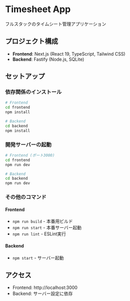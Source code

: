 # Timesheet App

フルスタックのタイムシート管理アプリケーション

## プロジェクト構成

- **Frontend**: Next.js (React 19, TypeScript, Tailwind CSS)
- **Backend**: Fastify (Node.js, SQLite)

## セットアップ

### 依存関係のインストール

```bash
# Frontend
cd frontend
npm install

# Backend
cd backend
npm install
```

### 開発サーバーの起動

```bash
# Frontend (ポート3000)
cd frontend
npm run dev

# Backend
cd backend
npm run dev
```

### その他のコマンド

#### Frontend
- `npm run build` - 本番用ビルド
- `npm run start` - 本番サーバー起動
- `npm run lint` - ESLint実行

#### Backend
- `npm start` - サーバー起動

## アクセス

- Frontend: http://localhost:3000
- Backend: サーバー設定に依存